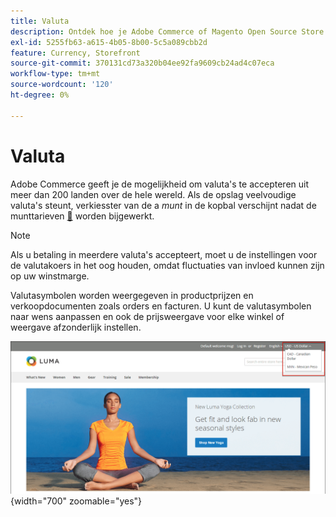 ```yaml
---
title: Valuta
description: Ontdek hoe je Adobe Commerce of Magento Open Source Store meerdere valuta's kan ondersteunen om de ervaring van klanten te verbeteren.
exl-id: 5255fb63-a615-4b05-8b00-5c5a089cbb2d
feature: Currency, Storefront
source-git-commit: 370131cd73a320b04ee92fa9609cb24ad4c07eca
workflow-type: tm+mt
source-wordcount: '120'
ht-degree: 0%

---
```


# Valuta

Adobe Commerce geeft je de mogelijkheid om valuta&#39;s te accepteren uit meer dan 200 landen over de hele wereld. Als de opslag veelvoudige valuta&#39;s steunt, verkiesster van de a _munt_ in de kopbal verschijnt nadat de munttarieven [&#128279;](currency-update.md) worden bijgewerkt.

>[!NOTE]
>
>Als u betaling in meerdere valuta&#39;s accepteert, moet u de instellingen voor de valutakoers in het oog houden, omdat fluctuaties van invloed kunnen zijn op uw winstmarge.

Valutasymbolen worden weergegeven in productprijzen en verkoopdocumenten zoals orders en facturen. U kunt de valutasymbolen naar wens aanpassen en ook de prijsweergave voor elke winkel of weergave afzonderlijk instellen.

![ de storefront van het Voorbeeld - muntkiezer ](./assets/storefront-currency-chooser.png){width="700" zoomable="yes"}
